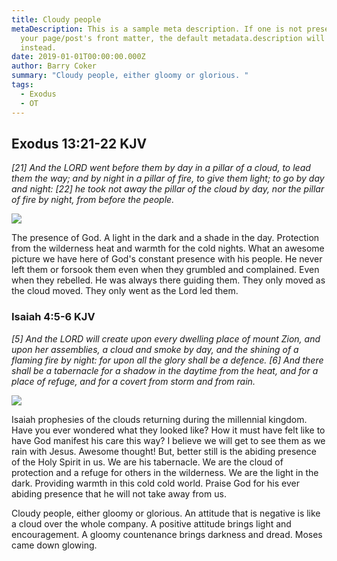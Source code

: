 ```yaml
---
title: Cloudy people
metaDescription: This is a sample meta description. If one is not present in
  your page/post's front matter, the default metadata.description will be used
  instead.
date: 2019-01-01T00:00:00.000Z
author: Barry Coker
summary: "Cloudy people, either gloomy or glorious. "
tags:
  - Exodus
  - OT
---
```

## ‭‭Exodus‬ ‭13:21‭-‬22‬ ‭KJV‬‬

*\[21] And the LORD went before them by day in a pillar of a cloud, to lead them the way; and by night in a pillar of fire, to give them light; to go by day and night: \[22] he took not away the pillar of the cloud by day, nor the pillar of fire by night, from before the people.*

![](https://2.bp.blogspot.com/-bZeZbZhqMEY/UKwmXoZd3hI/AAAAAAAAA_o/b067zypKucM/s640/PillarOfFire%2B%25282%2529.jpg)

The presence of God. A light in the dark and a shade in the day. Protection from the wilderness heat and warmth for the cold nights. What an awesome picture we have here of God's constant presence with his people. He never left them or forsook them even when they grumbled and complained. Even when they rebelled. He was always there guiding them. They only moved as the cloud moved. They only went as the Lord led them. 

### ‭‭Isaiah‬ ‭4:5‭-‬6‬ ‭KJV‬‬

*\[5] And the LORD will create upon every dwelling place of mount Zion, and upon her assemblies, a cloud and smoke by day, and the shining of a flaming fire by night: for upon all the glory shall be a defence. \[6] And there shall be a tabernacle for a shadow in the daytime from the heat, and for a place of refuge, and for a covert from storm and from rain.*

![](https://encrypted-tbn0.gstatic.com/images?q=tbn:ANd9GcS5M3T3c8K6aZ2k9KM-tGsGt-Nt7_FuEZxUVK3QthVsQRrjit6x)

Isaiah prophesies of the clouds returning during the millennial kingdom. Have you ever wondered what they looked like? How it must have felt like to have God manifest his care this way? I believe we will get to see them as we rain with Jesus. Awesome thought! But, better still is the abiding presence of the Holy Spirit in us. We are his tabernacle. We are the cloud of protection and a refuge for others in the wilderness.  We are the light in the dark. Providing warmth in this cold cold world.  Praise God for his ever abiding presence that he will not take away from us.

Cloudy people, either gloomy or glorious. An attitude that is negative is like a cloud over the whole company. A positive attitude brings light and encouragement.  A gloomy countenance brings darkness and dread. Moses came down glowing.